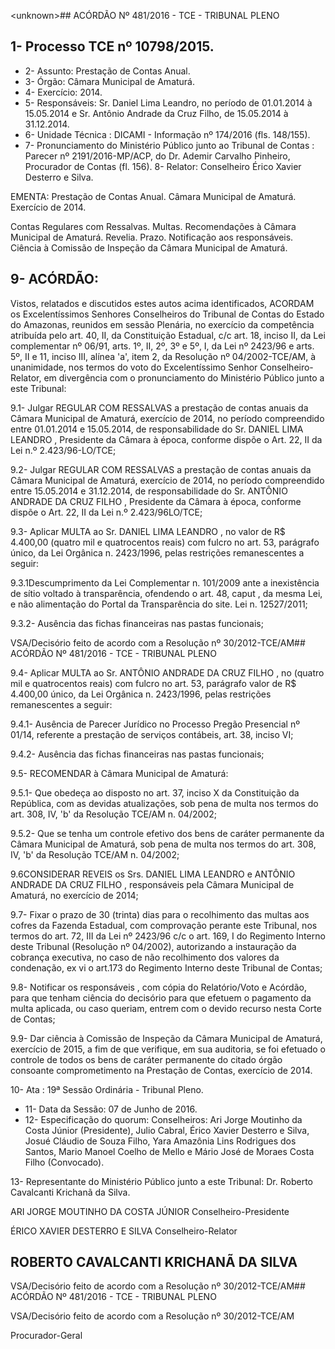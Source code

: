 &lt;unknown&gt;## ACÓRDÃO Nº 481/2016 - TCE - TRIBUNAL PLENO

## 1- Processo TCE nº 10798/2015.

- 2- Assunto: Prestação de Contas Anual.
- 3- Órgão: Câmara Municipal de Amaturá.
- 4- Exercício: 2014.
- 5- Responsáveis: Sr. Daniel Lima Leandro, no período de 01.01.2014 à 15.05.2014 e Sr. Antônio Andrade da Cruz Filho, de 15.05.2014 à 31.12.2014.
- 6- Unidade Técnica : DICAMI - Informação nº 174/2016 (fls. 148/155).
- 7-  Pronunciamento  do Ministério  Público  junto  ao Tribunal  de  Contas :  Parecer  nº 2191/2016-MP/ACP, do Dr. Ademir Carvalho Pinheiro, Procurador de Contas (fl. 156). 8- Relator: Conselheiro Érico Xavier Desterro e Silva.

EMENTA: Prestação de Contas Anual. Câmara Municipal de Amaturá. Exercício de 2014.

Contas Regulares com Ressalvas. Multas. Recomendações à Câmara Municipal de Amaturá. Revelia. Prazo. Notificação aos responsáveis. Ciência à Comissão de Inspeção da Câmara Municipal de Amaturá.

## 9- ACÓRDÃO:

Vistos, relatados e discutidos estes autos acima identificados,  ACORDAM os Excelentíssimos  Senhores  Conselheiros  do  Tribunal  de  Contas  do  Estado  do Amazonas, reunidos em sessão Plenária, no exercício da competência atribuída pelo art. 40, II, da Constituição Estadual, c/c art. 18, inciso II, da Lei complementar nº 06/91, arts. 1º,  II,  2º,  3º  e  5º,  I,  da  Lei  nº  2423/96  e  arts.  5º,  II  e  11,  inciso  III,  alínea  'a',  item  2,  da Resolução nº 04/2002-TCE/AM, à unanimidade, nos termos do voto do Excelentíssimo Senhor  Conselheiro-Relator, em divergência com  o  pronunciamento  do  Ministério Público junto a este Tribunal:

9.1- Julgar REGULAR COM RESSALVAS a  prestação de contas anuais da  Câmara  Municipal  de  Amaturá,  exercício  de  2014,  no  período  compreendido  entre 01.01.2014  e  15.05.2014,  de  responsabilidade do Sr. DANIEL  LIMA  LEANDRO , Presidente da Câmara à época, conforme dispõe o Art. 22, II da Lei n.º 2.423/96-LO/TCE;

9.2- Julgar REGULAR COM RESSALVAS a  prestação de contas anuais da  Câmara  Municipal  de  Amaturá,  exercício  de  2014,  no  período  compreendido  entre 15.05.2014  e  31.12.2014,  de  responsabilidade  do  Sr. ANTÔNIO ANDRADE DA CRUZ FILHO , Presidente da Câmara à época, conforme dispõe o Art. 22, II da Lei n.º 2.423/96LO/TCE;

9.3-  Aplicar  MULTA ao  Sr. DANIEL  LIMA  LEANDRO ,  no  valor  de  R$ 4.400,00 (quatro mil e quatrocentos reais) com fulcro no art. 53, parágrafo único, da Lei Orgânica n. 2423/1996, pelas restrições remanescentes a seguir:

9.3.1Descumprimento da  Lei  Complementar  n.  101/2009  ante  a inexistência de sítio voltado à transparência, ofendendo o art. 48, caput , da mesma Lei, e não alimentação do Portal da Transparência do site. Lei n. 12527/2011;

9.3.2- Ausência das fichas financeiras nas pastas funcionais;

VSA/Decisório feito de acordo com a Resolução nº 30/2012-TCE/AM## ACÓRDÃO Nº 481/2016 - TCE - TRIBUNAL PLENO

9.4-  Aplicar MULTA ao  Sr. ANTÔNIO ANDRADE DA CRUZ FILHO ,  no (quatro mil e quatrocentos reais) com fulcro no art. 53, parágrafo valor de R$ 4.400,00 único, da Lei Orgânica n. 2423/1996, pelas restrições remanescentes a seguir:

9.4.1- Ausência de Parecer Jurídico no Processo Pregão Presencial nº 01/14, referente a prestação de serviços contábeis, art. 38, inciso VI;

9.4.2- Ausência das fichas financeiras nas pastas funcionais;

9.5- RECOMENDAR à Câmara Municipal de Amaturá:

9.5.1- Que obedeça ao disposto no art. 37, inciso X da Constituição da República, com as devidas atualizações, sob pena de multa nos termos do art. 308, IV, 'b' da Resolução TCE/AM n. 04/2002;

9.5.2-  Que  se  tenha  um  controle efetivo  dos  bens  de  caráter permanente da Câmara Municipal de Amaturá, sob pena de multa nos termos do art. 308, IV, 'b' da Resolução TCE/AM n. 04/2002;

9.6CONSIDERAR  REVEIS os Srs. DANIEL LIMA LEANDRO  e ANTÔNIO  ANDRADE  DA  CRUZ  FILHO , responsáveis  pela  Câmara  Municipal  de Amaturá, no exercício de 2014;

9.7- Fixar o prazo de 30 (trinta) dias para o recolhimento das multas aos cofres da Fazenda Estadual, com comprovação perante este Tribunal, nos termos do art. 72, III da Lei nº 2423/96 c/c o art. 169, I do Regimento Interno deste Tribunal (Resolução nº 04/2002), autorizando a instauração da cobrança  executiva, no caso  de  não recolhimento  dos  valores  da  condenação, ex  vi o  art.173  do  Regimento  Interno  deste Tribunal de Contas;

9.8- Notificar os responsáveis , com cópia do Relatório/Voto  e Acórdão, para que tenham ciência do decisório para que efetuem o pagamento da multa aplicada, ou caso queriam, entrem com o devido recurso nesta Corte de Contas;

9.9-  Dar  ciência à  Comissão  de  Inspeção  da  Câmara  Municipal  de Amaturá, exercício de  2015, a fim de que verifique, em sua auditoria, se foi efetuado o controle de todos os bens de caráter permanente do citado órgão consoante comprometimento na Prestação de Contas, exercício de 2014.

10- Ata : 19ª Sessão Ordinária - Tribunal Pleno.

- 11- Data da Sessão: 07 de Junho de 2016.
- 12-  Especificação  do  quorum: Conselheiros:  Ari  Jorge  Moutinho  da  Costa  Júnior (Presidente), Julio Cabral, Érico Xavier Desterro e Silva, Josué Cláudio de Souza Filho, Yara Amazônia Lins Rodrigues dos Santos, Mario Manoel Coelho de Mello e Mário José de Moraes Costa Filho (Convocado).

13- Representante do Ministério Público junto a este Tribunal: Dr. Roberto Cavalcanti Krichanã da Silva.

ARI JORGE MOUTINHO DA COSTA JÚNIOR Conselheiro-Presidente

ÉRICO XAVIER DESTERRO E SILVA Conselheiro-Relator

## ROBERTO CAVALCANTI KRICHANÃ DA SILVA

VSA/Decisório feito de acordo com a Resolução nº 30/2012-TCE/AM## ACÓRDÃO Nº 481/2016 - TCE - TRIBUNAL PLENO

VSA/Decisório feito de acordo com a Resolução nº 30/2012-TCE/AM

Procurador-Geral